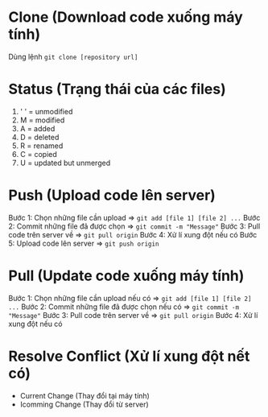 # Clone (Download code xuống máy tính)
Dùng lệnh `git clone [repository url]`


# Status (Trạng thái của các files)
1. ' ' = unmodified
2. M   = modified
3. A   = added
4. D   = deleted
5. R   = renamed
6. C   = copied
7. U   = updated but unmerged


# Push (Upload code lên server)
Bước 1: Chọn những file cần upload => `git add [file 1] [file 2] ...`
Bước 2: Commit những file đã được chọn => `git commit -m "Message"`
Bước 3: Pull code trên server về => `git pull origin`
Bước 4: Xử lí xung đột nếu có
Bước 5: Upload code lên server => `git push origin`

# Pull (Update code xuống máy tính)
Bước 1: Chọn những file cần upload nếu có => `git add [file 1] [file 2] ...`
Bước 2: Commit những file đã được chọn nếu có => `git commit -m "Message"`
Bước 3: Pull code trên server về => `git pull origin`
Bước 4: Xử lí xung đột nếu có

# Resolve Conflict (Xử lí xung đột nết có)
- Current Change (Thay đổi tại máy tính)
- Icomming Change (Thay đổi từ server)